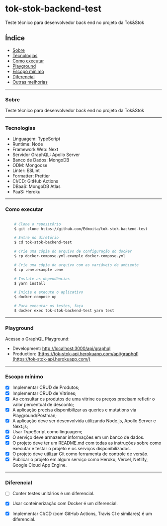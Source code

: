 # tok-stok-backend-test
Teste técnico para desenvolvedor back end no projeto da Tok&amp;Stok

## Índice

  - [Sobre](#sobre)
  - [Tecnologias](#tecnologias)
  - [Como executar](#como-executar)
  - [Playground](#playground)
  - [Escopo mínimo](#escopo-mínimo)
  - [Diferencial](#diferencial)
  - [Outras melhorias](#outras-melhorias)

---
### Sobre

Teste técnico para desenvolvedor back end no projeto da Tok&amp;Stok

---

### Tecnologias

- Linguagem: TypeScript
- Runtime: Node
- Framework Web: Next
- Servidor GraphQL: Apollo Server
- Banco de Dados: MongoDB
- ODM: Mongoose
- Linter: ESLint
- Formatter: Prettier
- CI/CD: GitHub Actions
- DBaaS: MongoDB Atlas
- PaaS: Heroku

---

### Como executar

```bash

    # Clone o repositório
    $ git clone https://github.com/Edmoita/tok-stok-backend-test

    # Entre no diretório
    $ cd tok-stok-backend-test

    # Crie uma cópia do arquivo de configuração do docker
    $ cp docker-compose.yml.example docker-compose.yml

    # Crie uma cópia do arquivo com as variáveis de ambiente
    $ cp .env.example .env

    # Instale as dependências
    $ yarn install

    # Inicie e execute o aplicativo
    $ docker-compose up

    # Para executar os testes, faça
    $ docker exec tok-stok-backend-test yarn test
```
---
### Playground
Acesse o GraphQL Playground:
- Development: [http://localhost:3000/api/graphql](http://localhost:3000/api/graphql)
- Production: [https://tok-stok-api.herokuapp.com/api/graphql](https://tok-stok-api.herokuapp.com/)


---

### Escopo mínimo
- [X] Implementar CRUD de Produtos;
- [X] Implementar CRUD de Vitrines;
- [X] Ao consultar os produtos de uma vitrine os preços precisam refletir o valor percentual de desconto;
- [X] A aplicação precisa disponibilizar as queries e mutations via Playground/Postman;
- [X] A aplicação deve ser desenvolvida utilizando Node.js, Apollo Server e Next.js;
- [X] Usar TypeScript como linguagem;
- [X] O serviço deve armazenar informações em um banco de dados.
- [X] O projeto deve ter um README.md com todas as instruções sobre como executar e testar o projeto e os serviços disponibilizados.
- [X] O projeto deve utilizar Git como ferramenta de controle de versão.
- [X] Publicar o projeto em algum serviço como Heroku, Vercel, Netlify, Google Cloud App Engine.

---
### Diferencial
- [ ] Conter testes unitários é um diferencial.
- [X] Usar conteinerização com Docker é um diferencial.
- [X] Implementar CI/CD (com GitHub Actions, Travis CI e similares) é um diferencial.

